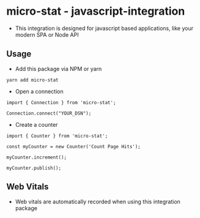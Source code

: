 # micro-stat - javascript-integration
- This integration is designed for javascript based applications, like your modern SPA or Node API

## Usage
- Add this package via NPM or yarn

```
yarn add micro-stat
```
- Open a connection
```
import { Connection } from 'micro-stat';

Connection.connect("YOUR_DSN");
```

- Create a counter
```
import { Counter } from 'micro-stat';

const myCounter = new Counter('Count Page Hits');

myCounter.increment();

myCounter.publish();
```

## Web Vitals
- Web vitals are automatically recorded when using this integration package
